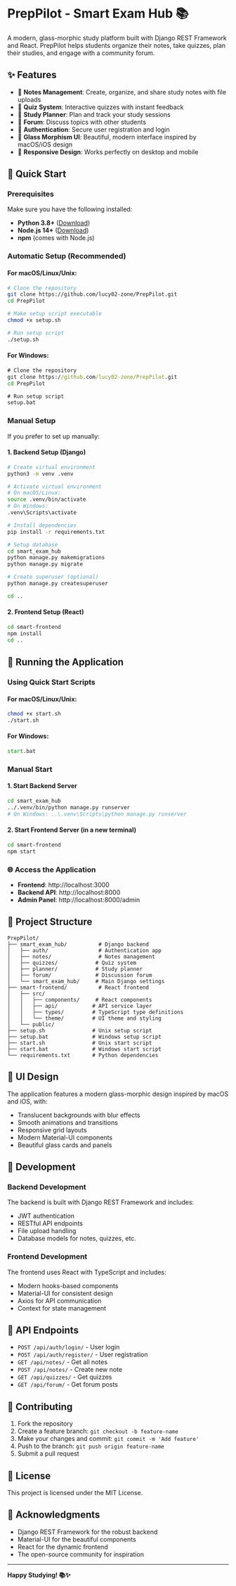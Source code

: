 # PrepPilot - Smart Exam Hub 📚

A modern, glass-morphic study platform built with Django REST Framework and React. PrepPilot helps students organize their notes, take quizzes, plan their studies, and engage with a community forum.

## ✨ Features

- 📝 **Notes Management**: Create, organize, and share study notes with file uploads
- 🧠 **Quiz System**: Interactive quizzes with instant feedback
- 📅 **Study Planner**: Plan and track your study sessions
- 💬 **Forum**: Discuss topics with other students
- 🔐 **Authentication**: Secure user registration and login
- 🎨 **Glass Morphism UI**: Beautiful, modern interface inspired by macOS/iOS design
- 📱 **Responsive Design**: Works perfectly on desktop and mobile

## 🚀 Quick Start

### Prerequisites

Make sure you have the following installed:
- **Python 3.8+** ([Download](https://python.org/downloads/))
- **Node.js 14+** ([Download](https://nodejs.org/))
- **npm** (comes with Node.js)

### Automatic Setup (Recommended)

#### For macOS/Linux/Unix:
```bash
# Clone the repository
git clone https://github.com/lucy02-zone/PrepPilot.git
cd PrepPilot

# Make setup script executable
chmod +x setup.sh

# Run setup script
./setup.sh
```

#### For Windows:
```cmd
# Clone the repository
git clone https://github.com/lucy02-zone/PrepPilot.git
cd PrepPilot

# Run setup script
setup.bat
```

### Manual Setup

If you prefer to set up manually:

#### 1. Backend Setup (Django)
```bash
# Create virtual environment
python3 -m venv .venv

# Activate virtual environment
# On macOS/Linux:
source .venv/bin/activate
# On Windows:
.venv\Scripts\activate

# Install dependencies
pip install -r requirements.txt

# Setup database
cd smart_exam_hub
python manage.py makemigrations
python manage.py migrate

# Create superuser (optional)
python manage.py createsuperuser

cd ..
```

#### 2. Frontend Setup (React)
```bash
cd smart-frontend
npm install
cd ..
```

## 🎯 Running the Application

### Using Quick Start Scripts

#### For macOS/Linux/Unix:
```bash
chmod +x start.sh
./start.sh
```

#### For Windows:
```cmd
start.bat
```

### Manual Start

#### 1. Start Backend Server
```bash
cd smart_exam_hub
../.venv/bin/python manage.py runserver
# On Windows: ..\.venv\Scripts\python manage.py runserver
```

#### 2. Start Frontend Server (in a new terminal)
```bash
cd smart-frontend
npm start
```

### 🌐 Access the Application

- **Frontend**: http://localhost:3000
- **Backend API**: http://localhost:8000
- **Admin Panel**: http://localhost:8000/admin

## 📂 Project Structure

```
PrepPilot/
├── smart_exam_hub/          # Django backend
│   ├── auth/                # Authentication app
│   ├── notes/               # Notes management
│   ├── quizzes/            # Quiz system
│   ├── planner/            # Study planner
│   ├── forum/              # Discussion forum
│   └── smart_exam_hub/     # Main Django settings
├── smart-frontend/          # React frontend
│   ├── src/
│   │   ├── components/     # React components
│   │   ├── api/           # API service layer
│   │   ├── types/         # TypeScript type definitions
│   │   └── theme/         # UI theme and styling
│   └── public/
├── setup.sh               # Unix setup script
├── setup.bat              # Windows setup script
├── start.sh               # Unix start script
├── start.bat              # Windows start script
└── requirements.txt       # Python dependencies
```

## 🎨 UI Design

The application features a modern glass-morphic design inspired by macOS and iOS, with:
- Translucent backgrounds with blur effects
- Smooth animations and transitions
- Responsive grid layouts
- Modern Material-UI components
- Beautiful glass cards and panels

## 🔧 Development

### Backend Development
The backend is built with Django REST Framework and includes:
- JWT authentication
- RESTful API endpoints
- File upload handling
- Database models for notes, quizzes, etc.

### Frontend Development
The frontend uses React with TypeScript and includes:
- Modern hooks-based components
- Material-UI for consistent design
- Axios for API communication
- Context for state management

## 📝 API Endpoints

- `POST /api/auth/login/` - User login
- `POST /api/auth/register/` - User registration
- `GET /api/notes/` - Get all notes
- `POST /api/notes/` - Create new note
- `GET /api/quizzes/` - Get quizzes
- `GET /api/forum/` - Get forum posts

## 🤝 Contributing

1. Fork the repository
2. Create a feature branch: `git checkout -b feature-name`
3. Make your changes and commit: `git commit -m 'Add feature'`
4. Push to the branch: `git push origin feature-name`
5. Submit a pull request

## 📄 License

This project is licensed under the MIT License.

## 🙏 Acknowledgments

- Django REST Framework for the robust backend
- Material-UI for the beautiful components
- React for the dynamic frontend
- The open-source community for inspiration

---

**Happy Studying! 📚✨**